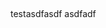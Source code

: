 <inject key="keyname" value="-Dashboard" cloudname="Microsoft Azure" enableCopy="true" enableClickToPaste="false" defaultValue="old-user-123" /> </br>



testasdfasdf
asdfadf